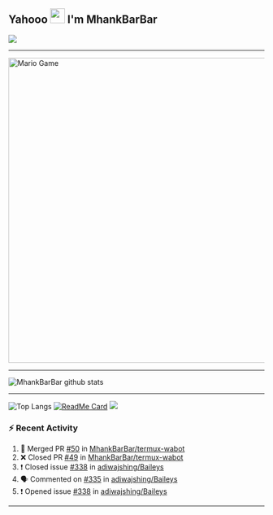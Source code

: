 ## Yahooo <img src="https://github.com/TheDudeThatCode/TheDudeThatCode/blob/master/Assets/Hi.gif" width="29px"> I'm MhankBarBar
<img align="center" height="auto" src="https://github.com/MhankBarBar/MhankBarBar/blob/master/img/images%20(15).jpeg"/>

___

<img src="https://github.com/TheDudeThatCode/TheDudeThatCode/blob/master/Assets/Mario_Gameplay.gif" alt="Mario Game" width="600" />

___

![MhankBarBar github stats](https://github-readme-stats.vercel.app/api?username=mhankbarbar&show_icons=true&theme=buefy&show_owner=true)
___

![Top Langs](https://github-readme-stats.vercel.app/api/top-langs/?username=mhankbarbar&theme=buefy)
[![ReadMe Card](https://github-readme-stats.vercel.app/api/pin/?username=mhankbarbar&repo=termux-wabot&theme=buefy)](https://github.com/mhankbarbar/termux-wabot)
![](https://github-profile-trophy.vercel.app/?username=MhankBarBar&row=2&column=3)

### :zap: Recent Activity

<!--START_SECTION:activity-->
1. 🎉 Merged PR [#50](https://github.com/MhankBarBar/termux-wabot/pull/50) in [MhankBarBar/termux-wabot](https://github.com/MhankBarBar/termux-wabot)
2. ❌ Closed PR [#49](https://github.com/MhankBarBar/termux-wabot/pull/49) in [MhankBarBar/termux-wabot](https://github.com/MhankBarBar/termux-wabot)
3. ❗️ Closed issue [#338](https://github.com/adiwajshing/Baileys/issues/338) in [adiwajshing/Baileys](https://github.com/adiwajshing/Baileys)
4. 🗣 Commented on [#335](https://github.com/adiwajshing/Baileys/issues/335) in [adiwajshing/Baileys](https://github.com/adiwajshing/Baileys)
5. ❗️ Opened issue [#338](https://github.com/adiwajshing/Baileys/issues/338) in [adiwajshing/Baileys](https://github.com/adiwajshing/Baileys)
<!--END_SECTION:activity-->

---

<!--START_SECTION:waka-->

<!--END_SECTION:waka-->
